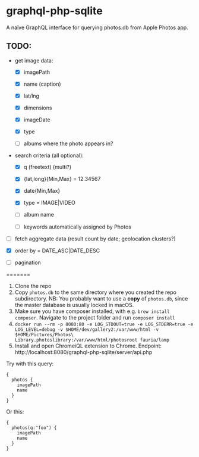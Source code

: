 # graphql-php-sqlite

A naïve GraphQL interface for querying photos.db from Apple Photos app.

## TODO:

- get image data:

  - [x] imagePath

  - [x] name (caption)

  - [x] lat/lng

  - [x] dimensions

  - [x] imageDate

  - [x] type

  - [ ] albums where the photo appears in?

- search criteria (all optional):

  - [x] q (freetext) (multi?)

  - [x] {lat,long}{Min,Max} = 12.34567

  - [x] date{Min,Max}

  - [x] type = IMAGE|VIDEO

  - [ ] album name

  - [ ] keywords automatically assigned by Photos

- [ ] fetch aggregate data (result count by date; geolocation clusters?)

- [x] order by = DATE_ASC|DATE_DESC

- [ ] pagination

=======

1. Clone the repo
2. Copy `photos.db` to the same directory where you created the repo subdirectory. NB: You probably want to use a **copy** of `photos.db`, since the master database is usually locked in macOS.
3. Make sure you have composer installed, with e.g. `brew install composer`. Navigate to the project folder and run `composer install`
4. `docker run --rm -p 8080:80 -e LOG_STDOUT=true -e LOG_STDERR=true -e LOG_LEVEL=debug -v $HOME/dev/gallery2:/var/www/html -v $HOME/Pictures/Photos\ Library.photoslibrary:/var/www/html/photosroot fauria/lamp`
5. Install and open ChromeiQL extension to Chrome. Endpoint: http://localhost:8080/graphql-php-sqlite/server/api.php

Try with this query:

```
{
  photos {
    imagePath
    name
  }
}
```

Or this:

```
{
  photos(q:"foo") {
    imagePath
    name
  }
}
```
